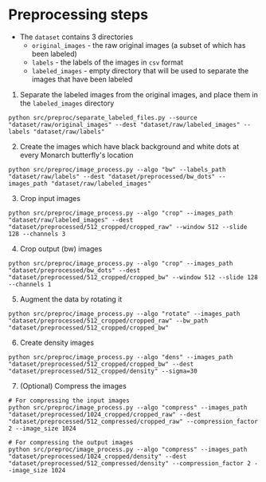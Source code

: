 # Preprocessing steps 

- The `dataset` contains 3 directories
    * `original_images` - the raw original images (a subset of which has been labeled)
    * `labels` - the labels of the images in `csv` format
    * `labeled_images` - empty directory that will be used to separate the images that have been labeled

1. Separate the labeled images from the original images, and place them in the `labeled_images` directory 

```
python src/preproc/separate_labeled_files.py --source "dataset/raw/original_images" --dest "dataset/raw/labeled_images" --labels "dataset/raw/labels"
```

2. Create the images which have black background and white dots at every Monarch butterfly's location

```
python src/preproc/image_process.py --algo "bw" --labels_path "dataset/raw/labels" --dest "dataset/preprocessed/bw_dots" --images_path "dataset/raw/labeled_images"
```

3. Crop input images 

```
python src/preproc/image_process.py --algo "crop" --images_path "dataset/raw/labeled_images" --dest "dataset/preprocessed/512_cropped/cropped_raw" --window 512 --slide 128 --channels 3
```

4. Crop output (bw) images

```
python src/preproc/image_process.py --algo "crop" --images_path "dataset/preprocessed/bw_dots" --dest "dataset/preprocessed/512_cropped/cropped_bw" --window 512 --slide 128 --channels 1
```

5. Augment the data by rotating it 

```
python src/preproc/image_process.py --algo "rotate" --images_path "dataset/preprocessed/512_cropped/cropped_raw" --bw_path "dataset/preprocessed/512_cropped/cropped_bw"
```

6. Create density images 

```
python src/preproc/image_process.py --algo "dens" --images_path "dataset/preprocessed/512_cropped/cropped_bw" --dest "dataset/preprocessed/512_cropped/density" --sigma=30
```

7. (Optional) Compress the images

```
# For compressing the input images 
python src/preproc/image_process.py --algo "compress" --images_path "dataset/preprocessed/1024_cropped/cropped_raw" --dest "dataset/preprocessed/512_compressed/cropped_raw" --compression_factor 2 --image_size 1024

# For compressing the output images
python src/preproc/image_process.py --algo "compress" --images_path "dataset/preprocessed/1024_cropped/density" --dest "dataset/preprocessed/512_compressed/density" --compression_factor 2 --image_size 1024
```